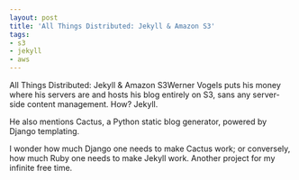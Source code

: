 ```yaml
---
layout: post
title: 'All Things Distributed: Jekyll & Amazon S3'
tags:
- s3
- jekyll
- aws
---
```

All Things Distributed: Jekyll & Amazon S3Werner Vogels puts his money where his servers are and hosts his blog entirely on S3, sans any server-side content management. How? Jekyll.

He also mentions Cactus, a Python static blog generator, powered by Django templating.

I wonder how much Django one needs to make Cactus work; or conversely, how much Ruby one needs to make Jekyll work. Another project for my infinite free time.
